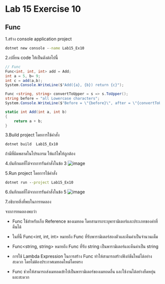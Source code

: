 # Lab 15 Exercise 10

## Func

1.สร้าง console application project

```cmd
dotnet new console --name Lab15_Ex10
```

2.เปลี่ยน code ให้เป็นดังต่อไปนี้

```cs
// Func
Func<int, int, int> add = Add;
int a = 5, b= 9;
int c = add(a,b);
System.Console.WriteLine($"Add({a}, {b}) return {c}");

Func <string, string> convertToUpper = s => s.ToUpper();
string before = "all Lowercase characters";
System.Console.WriteLine($"Before = \"{before}\", after = \"{convertToUpper(before)}\"");

static int Add(int a, int b)
{
    return a + b;
}
```

3.Build project โดยการใช้คำสั่ง

```cmd
dotnet build  Lab15_Ex10
```

ถ้ามีที่ผิดพลาดในโปรแกรม ให้แก้ไขให้ถูกต้อง

4.บันทึกผลที่ได้จากการรันคำสั่งในข้อ 3
![image](https://github.com/ThanchiraCharakhon099/03376836-OOP-2566-Lab-15/assets/144195708/3c0a1be8-d058-4751-855e-0406fae59971)

5.Run project โดยการใช้คำสั่ง

```cmd
dotnet run --project Lab15_Ex10
```

6.บันทึกผลที่ได้จากการรันคำสั่งในข้อ 5
![image](https://github.com/ThanchiraCharakhon099/03376836-OOP-2566-Lab-15/assets/144195708/49029309-dc8c-4585-a4e6-51afcd4010ad)

7.อธิบายสิ่งที่พบในการทดลอง

จากการทดลองพบว่า 

- Func ใช้สำหรับเก็บ Reference ของเมทอด โดยสามารถระบุพารามิเตอร์และประเภทของค่าที่คืนได้

- ในที่นี้ Func<int, int, int> หมายถึง Func ที่รับพารามิเตอร์สองตัวและคืนค่าเป็นจำนวนเต็ม

- Func<string, string> หมายถึง Func ที่รับ string เป็นพารามิเตอร์และคืนค่าเป็น string

- การใช้ Lambda Expression ในการสร้าง Func ทำให้สามารถสร้างฟังก์ชันใหม่ได้อย่างสะดวก โดยไม่ต้องประกาศเมทอดใหม่โดยตรง

- Func ช่วยให้สามารถส่งเมทอดเข้าไปเป็นพารามิเตอร์ของเมทอดอื่น และใช้งานได้อย่างยืดหยุ่นและสะดวก
